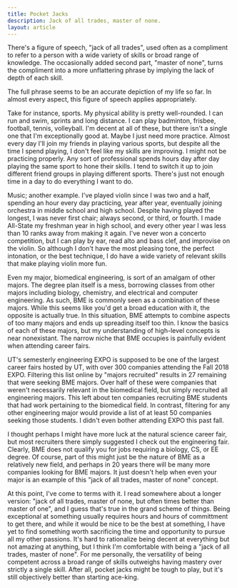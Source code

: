```yaml
---
title: Pocket Jacks
description: Jack of all trades, master of none.
layout: article
---
```


There's a figure of speech, "jack of all trades", used often as a compliment to refer to a person with a wide variety of skills or broad range of knowledge. The occasionally added second part, "master of none", turns the compliment into a more unflattering phrase by implying the lack of depth of each skill.

The full phrase seems to be an accurate depiction of my life so far. In almost every aspect, this figure of speech applies appropriately.

Take for instance, sports. My physical ability is pretty well-rounded. I can run and swim, sprints and long distance. I can play badminton, frisbee, football, tennis, volleyball. I'm decent at all of these, but there isn't a single one that I'm exceptionally good at. Maybe I just need more practice. Almost every day I'll join my friends in playing various sports, but despite all the time I spend playing, I don't feel like my skills are improving. I might not be practicing properly. Any sort of professional spends hours day after day playing the same sport to hone their skills. I tend to switch it up to join different friend groups in playing different sports. There's just not enough time in a day to do everything I want to do.

Music; another example. I've played violin since I was two and a half, spending an hour every day practicing, year after year, eventually joining orchestra in middle school and high school. Despite having played the longest, I was never first chair; always second, or third, or fourth. I made All-State my freshman year in high school, and every other year I was less than 10 ranks away from making it again. I've never won a concerto competition, but I can play by ear, read alto and bass clef, and improvise on the violin. So although I don't have the most pleasing tone, the perfect intonation, or the best technique, I do have a wide variety of relevant skills that make playing violin more fun.

Even my major, biomedical engineering, is sort of an amalgam of other majors. The degree plan itself is a mess, borrowing classes from other majors including biology, chemistry, and electrical and computer engineering. As such, BME is commonly seen as a combination of these majors. While this seems like you'd get a broad education with it, the opposite is actually true. In this situation, BME attempts to combine aspects of too many majors and ends up spreading itself too thin. I know the basics of each of these majors, but my understanding of high-level concepts is near nonexistant. The narrow niche that BME occupies is painfully evident when attending career fairs.

UT's semesterly engineering EXPO is supposed to be one of the largest career fairs hosted by UT, with over 300 companies attending the Fall 2018 EXPO. Filtering this list online by "majors recruited" results in 27 remaining that were seeking BME majors. Over half of these were companies that weren't necessarily relevant in the biomedical field, but simply recruited all engineering majors. This left about ten companies recruiting BME students that had work pertaining to the biomedical field. In contrast, filtering for any other engineering major would provide a list of at least 50 companies seeking those students. I didn't even bother attending EXPO this past fall.

I thought perhaps I might have more luck at the natural science career fair, but most recruiters there simply suggested I check out the engineering fair. Clearly, BME does not qualify you for jobs requiring a biology, CS, or EE degree. Of course, part of this might just be the nature of BME as a relatively new field, and perhaps in 20 years there will be many more companies looking for BME majors. It just doesn't help when even your major is an example of this "jack of all trades, master of none" concept.

At this point, I've come to terms with it. I read somewhere about a longer version: "jack of all trades, master of none, but often times better than master of one", and I guess that's true in the grand scheme of things. Being exceptional at something usually requires hours and hours of committment to get there, and while it would be nice to be the best at something, I have yet to find something worth sacrificing the time and opportunity to pursue all my other passions. It's hard to rationalize being decent at everything but not amazing at anything, but I think I'm comfortable with being a "jack of all trades, master of none". For me personally, the versatility of being competent across a broad range of skills outweighs having mastery over strictly a single skill. After all, pocket jacks might be tough to play, but it's still objectively better than starting ace-king.